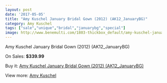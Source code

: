 ```yaml
---
layout: post
date: '2017-05-05'
title: "Amy Kuschel January Bridal Gown (2012) (AK12_JanuaryBG)"
category: Amy Kuschel
tags: ["sale","unique","bridal","januarybg","special"]
image: http://www.benemulti.com/1803-thickbox_default/amy-kuschel-january-bridal-gown-2012-ak12januarybg.jpg
---
```

Amy Kuschel January Bridal Gown (2012) (AK12_JanuaryBG)

On Sales: **$339.99**
<a href="https://www.benemulti.com/en/amy-kuschel/713-amy-kuschel-january-bridal-gown-2012-ak12januarybg.html"><amp-img layout="responsive" width="600" height="600" src="//www.benemulti.com/1803-thickbox_default/amy-kuschel-january-bridal-gown-2012-ak12januarybg.jpg" alt="Amy Kuschel January Bridal Gown (2012) (AK12_JanuaryBG) 0" /></a>
<a href="https://www.benemulti.com/en/amy-kuschel/713-amy-kuschel-january-bridal-gown-2012-ak12januarybg.html"><amp-img layout="responsive" width="600" height="600" src="//www.benemulti.com/1804-thickbox_default/amy-kuschel-january-bridal-gown-2012-ak12januarybg.jpg" alt="Amy Kuschel January Bridal Gown (2012) (AK12_JanuaryBG) 1" /></a>

Buy it: [Amy Kuschel January Bridal Gown (2012) (AK12_JanuaryBG)](https://www.benemulti.com/en/amy-kuschel/713-amy-kuschel-january-bridal-gown-2012-ak12januarybg.html "Amy Kuschel January Bridal Gown (2012) (AK12_JanuaryBG)")

View more: [Amy Kuschel](https://www.benemulti.com/en/9-amy-kuschel "Amy Kuschel")